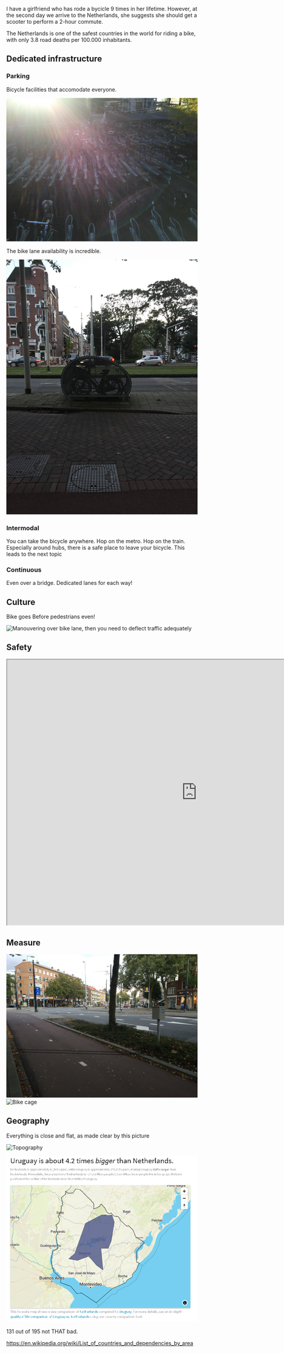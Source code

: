 I have a girlfriend who has rode a bycicle 9 times in her lifetime.
However, at the second day we arrive to the Netherlands, she suggests
she should get a scooter to perform a 2-hour commute.

The Netherlands is one of the safest countries in the world for riding a
bike, with only 3.8 road deaths per 100.000 inhabitants.

## Dedicated infrastructure

### Parking

Bicycle facilities that accomodate everyone.

![Parking spaces near](/assets/img/001_parking.jpg)

The bike lane availability is incredible.

![Bike cage](/assets/img/002_bike_cage.jpg)

### Intermodal

You can take the bicycle anywhere. Hop on the metro. Hop on the train.
Especially around hubs, there is a safe place to leave your bicycle.
This leads to the next topic

### Continuous

Even over a bridge. Dedicated lanes for each way!

## Culture

Bike goes Before pedestrians even!

![Manouvering over bike lane, then you need to deflect traffic
adequately](./pictures/003_cones_road.jpg)

## Safety


  <iframe id="inlineFrameExample"
      title="Inline Frame Example"
      width="1000"
      height="700"
      src="http://github.com/JPchomp/lanyon/assets/html/table.html">
  </iframe>

## Measure

![Bike cage](./pictures/008_measuring.jpg) ![Bike
cage](./pictures/008_measuring_2.jpg)

## Geography

Everything is close and flat, as made clear by this picture

![Topography](http://i.imgur.com/jUfzwPg.jpg)

![Size](./pictures/009_uruguay_netherlands.jpg)

131 out of 195 not THAT bad.

<https://en.wikipedia.org/wiki/List_of_countries_and_dependencies_by_area>
